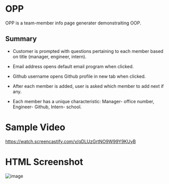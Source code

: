 # OPP

OPP is a team-member info page generater demonstraiting OOP.

## Summary

* Customer is prompted with questions pertaining to each member based on title (manager, engineer, intern).

* Email address opens default email program when clicked.

* Github username opens Github profile in new tab when clicked.

* After each member is added, user is asked which member to add next if any.

* Each member has a unique characteristic: Manager- office number, Engineer- Github, Intern- school.

# Sample Video
https://watch.screencastify.com/v/qDLUzGrtNO9W99Y9KUyB

# HTML Screenshot

![image](https://user-images.githubusercontent.com/98835210/167215297-d0edac71-aa4b-4c4f-944d-4c2d11bb26c0.png)

